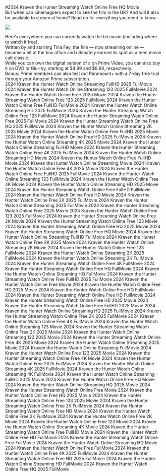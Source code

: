 #2024 Kraven the Hunter Streaming Watch Online Free HQ Movie  
But when can cinemagoers expect to see the film in the UK? And will it also be available to stream at home? Read on for everything you need to know.  
  
[![](https://i.imgur.com/qSNzIqt.png)](https://movie.rssnews.media/JVMZNUCB.php)  
  
Here’s everywhere you can currently watch the hit movie (including where to watch it free).  
Written by and starring Tina Fey, the film — now streaming online — became a hit at the box office and ultimately earned its spot as a teen movie cult classic.  
While you can own the digital version of s on Prime Video, you can also buy it on DVD or Blu-ray, starting at $4.99 and $9.99, respectively.  
Bonus: Prime members can also test out Paramount+ with a 7-day free trial through your Amazon Prime subscription.  
2024 Kraven the Hunter Watch Online Streaming FullHD 2025 FullMovie
2024 Kraven the Hunter Watch Online Streaming 123 2025 FullMovie
2024 Kraven the Hunter Watch Online Free 2025 Movie
2024 Kraven the Hunter Streaming Watch Online Free 123 2025 FullMovie
2024 Kraven the Hunter Watch Online Free FullHD FullMovie
2024 Kraven the Hunter Watch Online Streaming HD 2025 FullMovie
2024 Kraven the Hunter Streaming Watch Online Free 123 FullMovie
2024 Kraven the Hunter Streaming Watch Online Free 2025 FullMovie
2024 Kraven the Hunter Streaming Watch Online Free HQ 2025 FullMovie
2024 Kraven the Hunter Watch Online Streaming 2K 2025 Movie
2024 Kraven the Hunter Watch Online Free FullHD 2025 Movie
2024 Kraven the Hunter Watch Online Free HD 2025 FullMovie
2024 Kraven the Hunter Watch Online Streaming 4K 2025 Movie
2024 Kraven the Hunter Watch Online Streaming FullHD Movie
2024 Kraven the Hunter Streaming Watch Online Free 4K 2025 FullMovie
2024 Kraven the Hunter Watch Online Streaming HD Movie
2024 Kraven the Hunter Watch Online Free FullHD Movie
2024 Kraven the Hunter Watch Online Streaming Movie
2024 Kraven the Hunter Watch Online Free 4K 2025 Movie
2024 Kraven the Hunter Watch Online Free FullHD 2025 FullMovie
2024 Kraven the Hunter Watch Online Streaming 123 FullMovie
2024 Kraven the Hunter Watch Online Free 4K Movie
2024 Kraven the Hunter Watch Online Streaming HD 2025 Movie
2024 Kraven the Hunter Streaming Watch Online Free FullHD FullMovie
2024 Kraven the Hunter Watch Online Free HD Movie
2024 Kraven the Hunter Watch Online Free 2K 2025 FullMovie
2024 Kraven the Hunter Watch Online Streaming 2025 FullMovie
2024 Kraven the Hunter Streaming Watch Online Free 2025 Movie
2024 Kraven the Hunter Watch Online Free 123 2025 FullMovie
2024 Kraven the Hunter Streaming Watch Online Free 2K Movie
2024 Kraven the Hunter Streaming Watch Online Free 123 Movie
2024 Kraven the Hunter Streaming Watch Online Free HQ 2025 Movie
2024 Kraven the Hunter Streaming Watch Online Free HQ Movie
2024 Kraven the Hunter Watch Online Streaming FullHD FullMovie
2024 Kraven the Hunter Watch Online Free 2K 2025 Movie
2024 Kraven the Hunter Watch Online Streaming 2K Movie
2024 Kraven the Hunter Watch Online Free 123 FullMovie
2024 Kraven the Hunter Watch Online Streaming 2K 2025 FullMovie
2024 Kraven the Hunter Watch Online Streaming 2K FullMovie
2024 Kraven the Hunter Streaming Watch Online Free 4K FullMovie
2024 Kraven the Hunter Streaming Watch Online Free HQ FullMovie
2024 Kraven the Hunter Watch Online Streaming HQ FullMovie
2024 Kraven the Hunter Streaming Watch Online Free FullHD 2025 FullMovie
2024 Kraven the Hunter Watch Online Free Movie
2024 Kraven the Hunter Watch Online Free HD 2025 Movie
2024 Kraven the Hunter Watch Online Free HQ FullMovie
2024 Kraven the Hunter Streaming Watch Online Free HD FullMovie
2024 Kraven the Hunter Streaming Watch Online Free HD 2025 Movie
2024 Kraven the Hunter Streaming Watch Online Free FullHD 2025 Movie
2024 Kraven the Hunter Watch Online Streaming HQ 2025 FullMovie
2024 Kraven the Hunter Streaming Watch Online Free 2K 2025 FullMovie
2024 Kraven the Hunter Watch Online Free 4K FullMovie
2024 Kraven the Hunter Watch Online Streaming 123 Movie
2024 Kraven the Hunter Streaming Watch Online Free 2K 2025 Movie
2024 Kraven the Hunter Watch Online Streaming 123 2025 Movie
2024 Kraven the Hunter Streaming Watch Online Free 4K 2025 Movie
2024 Kraven the Hunter Watch Online Streaming 2025 Movie
2024 Kraven the Hunter Watch Online Streaming FullMovie
2024 Kraven the Hunter Watch Online Free 123 2025 Movie
2024 Kraven the Hunter Streaming Watch Online Free 4K Movie
2024 Kraven the Hunter Watch Online Free 2025 FullMovie
2024 Kraven the Hunter Watch Online Streaming 4K 2025 FullMovie
2024 Kraven the Hunter Watch Online Streaming 4K FullMovie
2024 Kraven the Hunter Watch Online Streaming FullHD 2025 Movie
2024 Kraven the Hunter Watch Online Free HQ Movie
2024 Kraven the Hunter Watch Online Streaming HQ 2025 Movie
2024 Kraven the Hunter Streaming Watch Online Free Movie
2024 Kraven the Hunter Watch Online Free HQ 2025 Movie
2024 Kraven the Hunter Streaming Watch Online Free 123 2025 Movie
2024 Kraven the Hunter Streaming Watch Online Free 2K FullMovie
2024 Kraven the Hunter Streaming Watch Online Free HD Movie
2024 Kraven the Hunter Watch Online Free 2K FullMovie
2024 Kraven the Hunter Watch Online Free 2K Movie
2024 Kraven the Hunter Watch Online Free 123 Movie
2024 Kraven the Hunter Watch Online Streaming 4K Movie
2024 Kraven the Hunter Streaming Watch Online Free FullHD Movie
2024 Kraven the Hunter Watch Online Free HD FullMovie
2024 Kraven the Hunter Streaming Watch Online Free FullMovie
2024 Kraven the Hunter Watch Online Streaming HQ Movie
2024 Kraven the Hunter Watch Online Free FullMovie
2024 Kraven the Hunter Watch Online Free 4K 2025 FullMovie
2024 Kraven the Hunter Streaming Watch Online Free HD 2025 FullMovie
2024 Kraven the Hunter Watch Online Streaming HD FullMovie
2024 Kraven the Hunter Watch Online Free HQ 2025 FullMovie